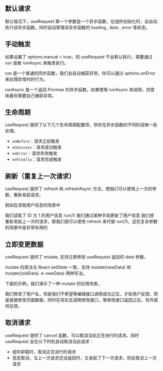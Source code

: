 ## 默认请求

默认情况下，useRequest 第一个参数是一个异步函数，在组件初始化时，会自动执行该异步函数。同时自动管理该异步函数的 loading , data , error 等状态。

<script setup>
  import basic from './demos/basic.vue'
  import ManualRun from './demos/manual-run.vue'
  import ManualRunAsync from './demos/manual-run-async.vue'
  import LifeCycle from './demos/life-cycle.vue'
  import Refresh from './demos/refresh.vue'
  import Mutate from './demos/mutate.vue'
</script>

<basic />

## 手动触发

如果设置了 options.manual = true，则 useRequest 不会默认执行，需要通过 run 或者 runAsync 来触发执行。

<manual-run />

run 是一个普通的同步函数，我们会自动捕获异常，你可以通过 options.onError 来处理异常时的行为。

<manual-run-async />

runAsync 是一个返回 Promise 的异步函数，如果使用 runAsync 来调用，则意味着你需要自己捕获异常。

## 生命周期

useRequest 提供了以下几个生命周期配置项，供你在异步函数的不同阶段做一些处理。

- `onBefore`：请求之前触发
- `onSuccess`：请求成功触发
- `onError`：请求失败触发
- `onFinally`：请求完成触发

<life-cycle />

## 刷新（重复上一次请求）

useRequest 提供了 refresh 和 refreshAsync 方法，使我们可以使用上一次的参数，重新发起请求。

假如在读取用户信息的场景中

我们读取了 ID 为 1 的用户信息 run(1)
我们通过某种手段更新了用户信息
我们想重新发起上一次的请求，那我们就可以使用 refresh 来代替 run(1)，这在复杂参数的场景中是非常有用的

<refresh />

## 立即变更数据

useRequest 提供了 mutate, 支持立即修改 useRequest 返回的 data 参数。

mutate 的用法与 React.setState 一致，支持 mutate(newData) 和 mutate((oldData) => newData) 两种写法。

下面的示例，我们演示了一种 mutate 的应用场景。

我们修改了用户名，但是我们不希望等编辑接口调用成功之后，才给用户反馈。而是直接修改页面数据，同时在背后去调用修改接口，等修改接口返回之后，另外提供反馈。

<mutate />

## 取消请求

useRequest 提供了 cancel 函数，可以取消当前正在进行的请求。同时 useRequest 会在以下时机自动取消当前请求：

- 组件卸载时，取消正在进行的请求
- 竞态取消，当上一次请求还没返回时，又发起了下一次请求，则会取消上一次请求
